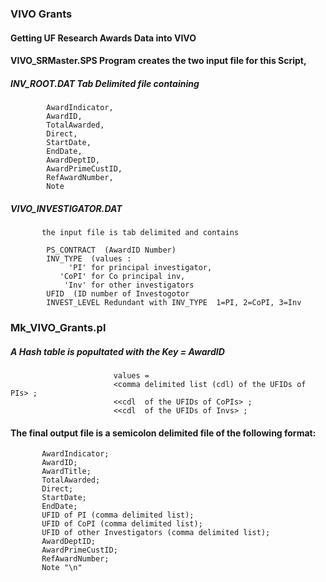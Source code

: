 
### VIVO Grants


#### Getting UF Research Awards Data into VIVO

#### VIVO_SRMaster.SPS Program creates the two input file for this Script,
            
#####     INV_ROOT.DAT  Tab Delimited file containing

            AwardIndicator,
            AwardID,
            TotalAwarded,
            Direct,
            StartDate,
            EndDate,
            AwardDeptID,
            AwardPrimeCustID,
            RefAwardNumber,
            Note
#####   VIVO_INVESTIGATOR.DAT
           the input file is tab delimited and contains 
 
            PS_CONTRACT  (AwardID Number) 
            INV_TYPE  (values : 
                 'PI' for principal investigator, 
               'CoPI' for Co principal inv,
                'Inv' for other investigators
            UFID  (ID number of Investogotor
            INVEST_LEVEL Redundant with INV_TYPE  1=PI, 2=CoPI, 3=Inv

###   Mk_VIVO_Grants.pl  
#####    A Hash table is popultated with the Key = AwardID 
                           values =          
                           <comma delimited list (cdl) of the UFIDs of PIs> ; 
                           <<cdl  of the UFIDs of CoPIs> ; 
                           <<cdl  of the UFIDs of Invs> ;
 ####   The final output file is a semicolon delimited file of the following format:
           AwardIndicator;
           AwardID;
           AwardTitle;
           TotalAwarded;
           Direct;
           StartDate;
           EndDate;
           UFID of PI (comma delimited list);
           UFID of CoPI (comma delimited list);
           UFID of other Investigators (comma delimited list);
           AwardDeptID;
           AwardPrimeCustID;
           RefAwardNumber;
           Note "\n"

